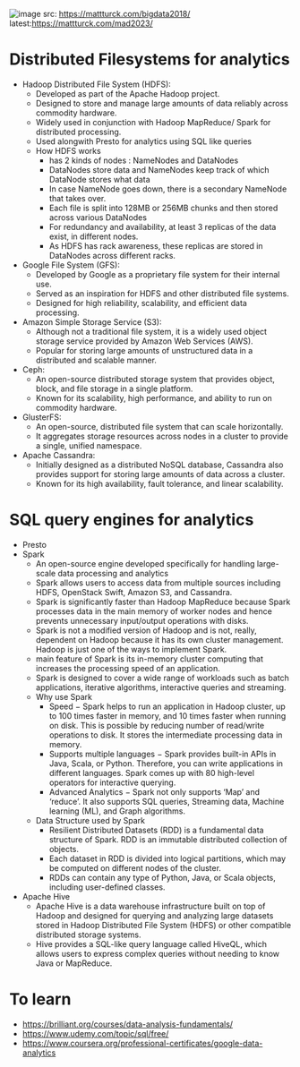 ![image](https://github.com/trohit/ik/assets/466385/043e4de2-a9bd-41ba-9bc1-c281c2d55216)
src: https://mattturck.com/bigdata2018/
latest:https://mattturck.com/mad2023/

# Distributed Filesystems for analytics
- Hadoop Distributed File System (HDFS):
  - Developed as part of the Apache Hadoop project.
  - Designed to store and manage large amounts of data reliably across commodity hardware.
  - Widely used in conjunction with Hadoop MapReduce/ Spark  for distributed processing.
  - Used alongwith Presto for analytics using SQL like queries
  - How HDFS works
    - has 2 kinds of nodes : NameNodes and DataNodes
    - DataNodes store data and NameNodes keep track of which DataNode stores what data
    - In case NameNode goes down, there is a secondary NameNode that takes over.
    - Each file is split into 128MB or 256MB chunks and then stored across various DataNodes
    - For redundancy and availability, at least 3 replicas of the data exist, in different nodes.
    - As HDFS has rack awareness, these replicas are stored in DataNodes across different racks.   
- Google File System (GFS):
  - Developed by Google as a proprietary file system for their internal use.
  - Served as an inspiration for HDFS and other distributed file systems.
  - Designed for high reliability, scalability, and efficient data processing.
- Amazon Simple Storage Service (S3):
  - Although not a traditional file system, it is a widely used object storage service provided by Amazon Web Services (AWS).
  - Popular for storing large amounts of unstructured data in a distributed and scalable manner.
- Ceph:
  - An open-source distributed storage system that provides object, block, and file storage in a single platform.
  - Known for its scalability, high performance, and ability to run on commodity hardware.
- GlusterFS:
  - An open-source, distributed file system that can scale horizontally.
  - It aggregates storage resources across nodes in a cluster to provide a single, unified namespace.
- Apache Cassandra:
  - Initially designed as a distributed NoSQL database, Cassandra also provides support for storing large amounts of data across a cluster.
  - Known for its high availability, fault tolerance, and linear scalability.

# SQL query engines for analytics
- Presto
- Spark
  - An open-source engine developed specifically for handling large-scale data processing and analytics
  - Spark allows users to access data from multiple sources including HDFS, OpenStack Swift, Amazon S3, and Cassandra.
  - Spark is significantly faster than Hadoop MapReduce because Spark processes data in the main memory of worker nodes and hence prevents unnecessary input/output operations with disks.
  - Spark is not a modified version of Hadoop and is not, really, dependent on Hadoop because it has its own cluster management. Hadoop is just one of the ways to implement Spark.
  - main feature of Spark is its in-memory cluster computing that increases the processing speed of an application.
  - Spark is designed to cover a wide range of workloads such as batch applications, iterative algorithms, interactive queries and streaming.
  - Why use Spark
    - Speed − Spark helps to run an application in Hadoop cluster, up to 100 times faster in memory, and 10 times faster when running on disk. This is possible by reducing number of read/write operations to disk. It stores the intermediate processing data in memory.
    - Supports multiple languages − Spark provides built-in APIs in Java, Scala, or Python. Therefore, you can write applications in different languages. Spark comes up with 80 high-level operators for interactive querying.
    - Advanced Analytics − Spark not only supports ‘Map’ and ‘reduce’. It also supports SQL queries, Streaming data, Machine learning (ML), and Graph algorithms.
  - Data Structure used by Spark
    - Resilient Distributed Datasets (RDD) is a fundamental data structure of Spark. RDD is an immutable distributed collection of objects.
    - Each dataset in RDD is divided into logical partitions, which may be computed on different nodes of the cluster.
    - RDDs can contain any type of Python, Java, or Scala objects, including user-defined classes. 
- Apache Hive
  - Apache Hive is a data warehouse infrastructure built on top of Hadoop and designed for querying and analyzing large datasets stored in Hadoop Distributed File System (HDFS) or other compatible distributed storage systems.
  - Hive provides a SQL-like query language called HiveQL, which allows users to express complex queries without needing to know Java or MapReduce.

# To learn
- https://brilliant.org/courses/data-analysis-fundamentals/
- https://www.udemy.com/topic/sql/free/
- https://www.coursera.org/professional-certificates/google-data-analytics
